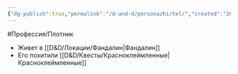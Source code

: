 ```yaml
---
{"dg-publish":true,"permalink":"/d-and-d/personazhi/tel/","created":"2023-07-16T10:06:38.000+04:00","updated":"2023-12-26T15:53:38.905+04:00"}
---
```


#Профессия/Плотник

* Живет в [[D&D/Локации/Фандалин\|Фандалин]]
* Его похитили [[D&D/Квесты/Красноклеймленные\|Красноклеймленные]]